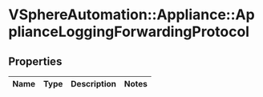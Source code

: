 # VSphereAutomation::Appliance::ApplianceLoggingForwardingProtocol

## Properties
Name | Type | Description | Notes
------------ | ------------- | ------------- | -------------


